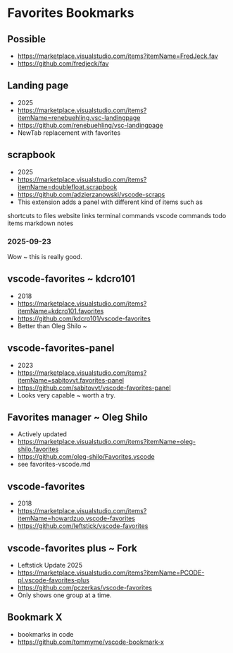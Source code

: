 # Favorites Bookmarks


## Possible

* https://marketplace.visualstudio.com/items?itemName=FredJeck.fav
* https://github.com/fredjeck/fav

## Landing page

* 2025
* https://marketplace.visualstudio.com/items?itemName=renebuehling.vsc-landingpage
* https://github.com/renebuehling/vsc-landingpage
* NewTab replacement with favorites

## scrapbook

* 2025
* https://marketplace.visualstudio.com/items?itemName=doublefloat.scrapbook
* https://github.com/adzierzanowski/vscode-scraps
* This extension adds a panel with different kind of items such as

shortcuts to files
website links
terminal commands
vscode commands
todo items
markdown notes

### 2025-09-23

Wow ~ this is really good.


## vscode-favorites ~ kdcro101

* 2018
* https://marketplace.visualstudio.com/items?itemName=kdcro101.favorites
* https://github.com/kdcro101/vscode-favorites
* Better than Oleg Shilo ~

## vscode-favorites-panel

* 2023
* https://marketplace.visualstudio.com/items?itemName=sabitovvt.favorites-panel
* https://github.com/sabitovvt/vscode-favorites-panel
* Looks very capable ~ worth a try.

## Favorites manager ~ Oleg Shilo

* Actively updated
* https://marketplace.visualstudio.com/items?itemName=oleg-shilo.favorites
* https://github.com/oleg-shilo/Favorites.vscode
* see favorites-vscode.md

## vscode-favorites

* 2018
* https://marketplace.visualstudio.com/items?itemName=howardzuo.vscode-favorites
* https://github.com/leftstick/vscode-favorites

## vscode-favorites plus ~ Fork

* Leftstick Update 2025
* https://marketplace.visualstudio.com/items?itemName=PCODE-pl.vscode-favorites-plus
* https://github.com/pczerkas/vscode-favorites
* Only shows one group at a time.

## Bookmark X

* bookmarks in code
* https://github.com/tommyme/vscode-bookmark-x
